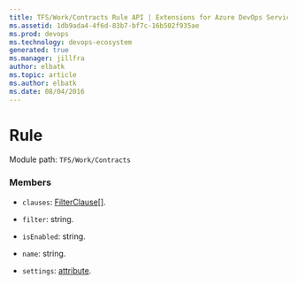 ```yaml
---
title: TFS/Work/Contracts Rule API | Extensions for Azure DevOps Services
ms.assetid: 1db9ada4-4f6d-83b7-bf7c-16b502f935ae
ms.prod: devops
ms.technology: devops-ecosystem
generated: true
ms.manager: jillfra
author: elbatk
ms.topic: article
ms.author: elbatk
ms.date: 08/04/2016
---
```


# Rule

Module path: `TFS/Work/Contracts`


### Members

* `clauses`: [FilterClause](../../../TFS/Work/Contracts/FilterClause.md)[]. 

* `filter`: string. 

* `isEnabled`: string. 

* `name`: string. 

* `settings`: [attribute](../../../TFS/Work/Contracts/attribute.md). 

